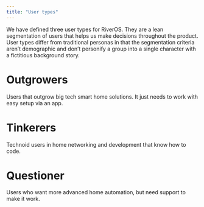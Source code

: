 ```yaml
---
title: "User types"
---
```


We have defined three user types for RiverOS. They are a lean segmentation of users that helps us make decisions throughout the product. User types differ from traditional personas in that the segmentation criteria aren’t demographic and don’t personify a group into a single character with a fictitious background story. 

# Outgrowers

Users that outgrow big tech smart home solutions. It just needs to work with easy setup via an app.

# Tinkerers

Technoid users in home networking and development that know how to code.

# Questioner

Users who want more advanced home automation, but need support to make it work.

